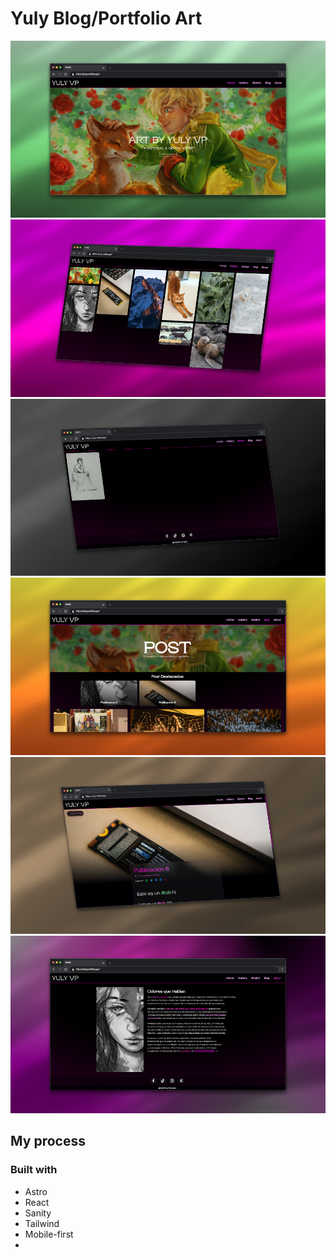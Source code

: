 # Yuly Blog/Portfolio Art

![Desktop](./img-readme/img1.png)
![Desktop](./img-readme/img2.png)
![Desktop](./img-readme/img3.png)
![Desktop](./img-readme/img4.png)
![Desktop](./img-readme/img5.png)
![Desktop](./img-readme/img6.png)

## My process

### Built with

- Astro
- React
- Sanity
- Tailwind
- Mobile-first
- 
